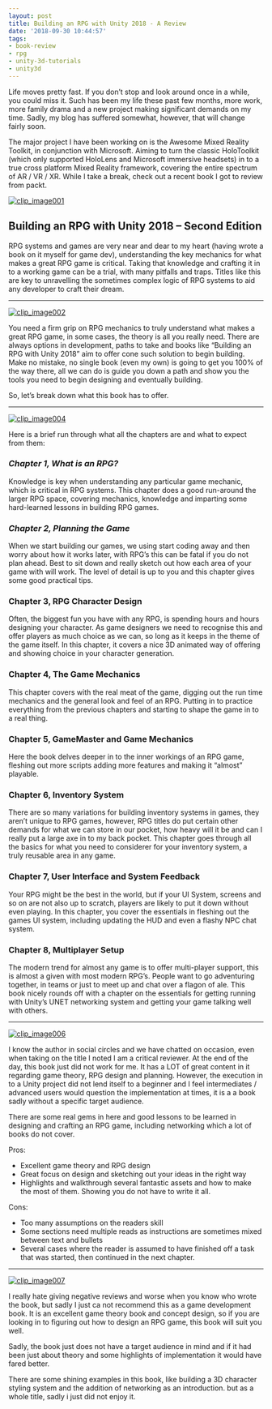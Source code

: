 ```yaml
---
layout: post
title: Building an RPG with Unity 2018 - A Review
date: '2018-09-30 10:44:57'
tags:
- book-review
- rpg
- unity-3d-tutorials
- unity3d
---
```


Life moves pretty fast. If you don’t stop and look around once in a while, you could miss it. Such has been my life these past few months, more work, more family drama and a new project making significant demands on my time. Sadly, my blog has suffered somewhat, however, that will change fairly soon.

The major project I have been working on is the Awesome Mixed Reality Toolkit, in conjunction with Microsoft. Aiming to turn the classic HoloToolkit (which only supported HoloLens and Microsoft immersive headsets) in to a true cross platform Mixed Reality framework, covering the entire spectrum of AR / VR / XR. While I take a break, check out a recent book I got to review from packt.

[![clip_image001](/Images/wordpress/2018/09/clip_image001_thumb.png "clip\_image001")](/Images/wordpress/2018/09/clip_image001.png)

## Building an RPG with Unity 2018 – Second Edition

RPG systems and games are very near and dear to my heart (having wrote a book on it myself for game dev), understanding the key mechanics for what makes a great RPG game is critical.  Taking that knowledge and crafting it in to a working game can be a trial, with many pitfalls and traps.  Titles like this are key to unravelling the sometimes complex logic of RPG systems to aid any developer to craft their dream.

* * *

[![clip_image002](/Images/wordpress/2018/09/clip_image002_thumb.jpg "clip\_image002")](/Images/wordpress/2018/09/clip_image002.jpg)

You need a firm grip on RPG mechanics to truly understand what makes a great RPG game, in some cases, the theory is all you really need.  There are always options in development, paths to take and books like “Building an RPG with Unity 2018” aim to offer cone such solution to begin building.  Make no mistake, no single book (even my own) is going to get you 100% of the way there, all we can do is guide you down a path and show you the tools you need to begin designing and eventually building.

So, let’s break down what this book has to offer.

* * *

[![clip_image004](/Images/wordpress/2018/09/clip_image004_thumb.jpg "clip\_image004")](/Images/wordpress/2018/09/clip_image004.jpg)

Here is a brief run through what all the chapters are and what to expect from them:

### _Chapter 1, What is an RPG?_

Knowledge is key when understanding any particular game mechanic, which is critical in RPG systems.  This chapter does a good run-around the larger RPG space, covering mechanics, knowledge and imparting some hard-learned lessons in building RPG games.

### _Chapter 2, Planning the Game_

When we start building our games, we using start coding away and then worry about how it works later, with RPG’s this can be fatal if you do not plan ahead.  Best to sit down and really sketch out how each area of your game with will work. The level of detail is up to you and this chapter gives some good practical tips.

### Chapter 3, RPG Character Design

Often, the biggest fun you have with any RPG, is spending hours and hours designing your character.  As game designers we need to recognise this and offer players as much choice as we can, so long as it keeps in the theme of the game itself.  In this chapter, it covers a nice 3D animated way of offering and showing choice in your character generation.

### Chapter 4, The Game Mechanics

This chapter covers with the real meat of the game, digging out the run time mechanics and the general look and feel of an RPG.  Putting in to practice everything from the previous chapters and starting to shape the game in to a real thing.

### Chapter 5, GameMaster and Game Mechanics

Here the book delves deeper in to the inner workings of an RPG game, fleshing out more scripts adding more features and making it “almost” playable.

### Chapter 6, Inventory System

There are so many variations for building inventory systems in games, they aren’t unique to RPG games, however, RPG titles do put certain other demands for what we can store in our pocket, how heavy will it be and can I really put a large axe in to my back pocket. This chapter goes through all the basics for what you need to considerer for your inventory system, a truly reusable area in any game.

### Chapter 7, User Interface and System Feedback

Your RPG might be the best in the world, but if your UI System, screens and so on are not also up to scratch, players are likely to put it down without even playing.  In this chapter, you cover the essentials in fleshing out the games UI system, including updating the HUD and even a flashy NPC chat system.

### Chapter 8, Multiplayer Setup

The modern trend for almost any game is to offer multi-player support, this is almost a given with most modern RPG’s.  People want to go adventuring together, in teams or just to meet up and chat over a flagon of ale.  This book nicely rounds off with a chapter on the essentials for getting running with Unity’s UNET networking system and getting your game talking well with others.

* * *

[![clip_image006](/Images/wordpress/2018/09/clip_image006_thumb.png "clip\_image006")](/Images/wordpress/2018/09/clip_image006.png)

I know the author in social circles and we have chatted on occasion, even when taking on the title I noted I am a critical reviewer.  At the end of the day, this book just did not work for me.  It has a LOT of great content in it regarding game theory, RPG design and planning.  However, the execution in to a Unity project did not lend itself to a beginner and I feel intermediates / advanced users would question the implementation at times, it is a a book sadly without a specific target audience.

There are some real gems in here and good lessons to be learned in designing and crafting an RPG game, including networking which a lot of books do not cover.

Pros:

- Excellent game theory and RPG design
- Great focus on design and sketching out your ideas in the right way
- Highlights and walkthrough several fantastic assets and how to make the most of them. Showing you do not have to write it all.

Cons:

- Too many assumptions on the readers skill
- Some sections need multiple reads as instructions are sometimes mixed between text and bullets
- Several cases where the reader is assumed to have finished off a task that was started, then continued in the next chapter.

* * *

[![clip_image007](/Images/wordpress/2018/09/clip_image007_thumb.jpg "clip\_image007")](/Images/wordpress/2018/09/clip_image007.jpg)

I really hate giving negative reviews and worse when you know who wrote the book, but sadly I just ca not recommend this as a game development book.  It is an excellent game theory book and concept design, so if you are looking in to figuring out how to design an RPG game, this book will suit you well.

Sadly, the book just does not have a target audience in mind and if it had been just about theory and some highlights of implementation it would have fared better.

There are some shining examples in this book, like building a 3D character styling system and the addition of networking as an introduction. but as a whole title, sadly i just did not enjoy it.

